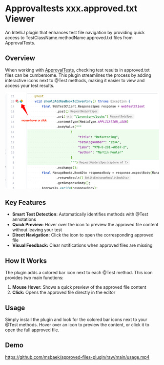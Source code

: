 # Approvaltests xxx.approved.txt Viewer

An IntelliJ plugin that enhances test file navigation by providing quick access to TestClassName.methodName.approved.txt files from ApprovalTests.

## Overview

When working with [ApprovalTests](https://approvaltests.com/), checking test results in approved.txt files can be cumbersome. This plugin streamlines the process by adding interactive icons next to @Test methods, making it easier to view and access your test results.

![Plugin Preview](img.png)

## Key Features

- **Smart Test Detection:** Automatically identifies methods with @Test annotations
- **Quick Preview:** Hover over the icon to preview the approved file content without leaving your test
- **Direct Navigation:** Click the icon to open the corresponding approved file
- **Visual Feedback:** Clear notifications when approved files are missing

## How It Works

The plugin adds a colored bar icon next to each @Test method. This icon provides two main functions:
1. **Mouse Hover:** Shows a quick preview of the approved file content
2. **Click:** Opens the approved file directly in the editor

## Usage

Simply install the plugin and look for the colored bar icons next to your @Test methods. Hover over an icon to preview the content, or click it to open the full approved file.

## Demo
https://github.com/msbaek/approved-files-plugin/raw/main/usage.mp4
